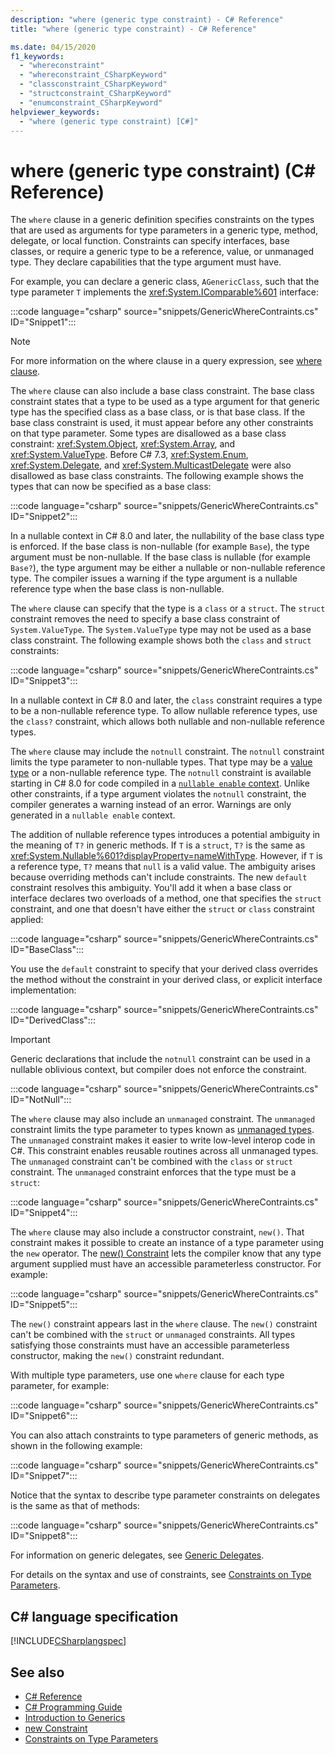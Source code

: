 ```yaml
---
description: "where (generic type constraint) - C# Reference"
title: "where (generic type constraint) - C# Reference"

ms.date: 04/15/2020
f1_keywords:
  - "whereconstraint"
  - "whereconstraint_CSharpKeyword"
  - "classconstraint_CSharpKeyword"
  - "structconstraint_CSharpKeyword"
  - "enumconstraint_CSharpKeyword"
helpviewer_keywords:
  - "where (generic type constraint) [C#]"
---
```

# where (generic type constraint) (C# Reference)

The `where` clause in a generic definition specifies constraints on the types that are used as arguments for type parameters in a generic type, method, delegate, or local function. Constraints can specify interfaces, base classes, or require a generic type to be a reference, value, or unmanaged type. They declare capabilities that the type argument must have.

For example, you can declare a generic class, `AGenericClass`, such that the type parameter `T` implements the <xref:System.IComparable%601> interface:

:::code language="csharp" source="snippets/GenericWhereContraints.cs" ID="Snippet1":::

> [!NOTE]
> For more information on the where clause in a query expression, see [where clause](where-clause.md).

The `where` clause can also include a base class constraint. The base class constraint states that a type to be used as a type argument for that generic type has the specified class as a base class, or is that base class. If the base class constraint is used, it must appear before any other constraints on that type parameter. Some types are disallowed as a base class constraint: <xref:System.Object>, <xref:System.Array>, and <xref:System.ValueType>. Before C# 7.3, <xref:System.Enum>, <xref:System.Delegate>, and <xref:System.MulticastDelegate> were also disallowed as base class constraints. The following example shows the types that can now be specified as a base class:

:::code language="csharp" source="snippets/GenericWhereContraints.cs" ID="Snippet2":::

In a nullable context in C# 8.0 and later, the nullability of the base class type is enforced. If the base class is non-nullable (for example `Base`), the type argument must be non-nullable. If the base class is nullable (for example `Base?`), the type argument may be either a nullable or non-nullable reference type. The compiler issues a warning if the type argument is a nullable reference type when the base class is non-nullable.

The `where` clause can specify that the type is a `class` or a `struct`. The `struct` constraint removes the need to specify a base class constraint of `System.ValueType`. The `System.ValueType` type may not be used as a base class constraint. The following example shows both the `class` and `struct` constraints:

:::code language="csharp" source="snippets/GenericWhereContraints.cs" ID="Snippet3":::

In a nullable context in C# 8.0 and later, the `class` constraint requires a type to be a non-nullable reference type. To allow nullable reference types, use the `class?` constraint, which allows both nullable and non-nullable reference types.

The `where` clause may include the `notnull` constraint. The `notnull` constraint limits the type parameter to non-nullable types. That type may be a [value type](../builtin-types/value-types.md) or a non-nullable reference type. The `notnull` constraint is available starting in C# 8.0 for code compiled in a [`nullable enable` context](../../nullable-references.md#nullable-contexts). Unlike other constraints, if a type argument violates the `notnull` constraint, the compiler generates a warning instead of an error. Warnings are only generated in a `nullable enable` context.

The addition of nullable reference types introduces a potential ambiguity in the meaning of `T?` in generic methods. If `T` is a `struct`, `T?` is the same as <xref:System.Nullable%601?displayProperty=nameWithType>. However, if `T` is a reference type, `T?` means that `null` is a valid value. The ambiguity arises because overriding methods can't include constraints.  The new `default` constraint resolves this ambiguity. You'll add it when a base class or interface declares two overloads of a method, one that specifies the `struct` constraint, and one that doesn't have either the `struct` or `class` constraint applied:

:::code language="csharp" source="snippets/GenericWhereContraints.cs" ID="BaseClass":::

You use the `default` constraint to specify that your derived class overrides the method without the constraint in your derived class, or explicit interface implementation:

:::code language="csharp" source="snippets/GenericWhereContraints.cs" ID="DerivedClass":::

> [!IMPORTANT]
> Generic declarations that include the `notnull` constraint can be used in a nullable oblivious context, but compiler does not enforce the constraint.

:::code language="csharp" source="snippets/GenericWhereContraints.cs" ID="NotNull":::

The `where` clause may also include an `unmanaged` constraint. The `unmanaged` constraint limits the type parameter to types known as [unmanaged types](../builtin-types/unmanaged-types.md). The `unmanaged` constraint makes it easier to write low-level interop code in C#. This constraint enables reusable routines across all unmanaged types. The `unmanaged` constraint can't be combined with the `class` or `struct` constraint. The `unmanaged` constraint enforces that the type must be a `struct`:

:::code language="csharp" source="snippets/GenericWhereContraints.cs" ID="Snippet4":::

The `where` clause may also include a constructor constraint, `new()`. That constraint makes it possible to create an instance of a type parameter using the `new` operator. The [new() Constraint](new-constraint.md) lets the compiler know that any type argument supplied must have an accessible parameterless constructor. For example:

:::code language="csharp" source="snippets/GenericWhereContraints.cs" ID="Snippet5":::

The `new()` constraint appears last in the `where` clause. The `new()` constraint can't be combined with the `struct` or `unmanaged` constraints. All types satisfying those constraints must have an accessible parameterless constructor, making the `new()` constraint redundant.

With multiple type parameters, use one `where` clause for each type parameter, for example:

:::code language="csharp" source="snippets/GenericWhereContraints.cs" ID="Snippet6":::

You can also attach constraints to type parameters of generic methods, as shown in the following example:

:::code language="csharp" source="snippets/GenericWhereContraints.cs" ID="Snippet7":::

Notice that the syntax to describe type parameter constraints on delegates is the same as that of methods:

:::code language="csharp" source="snippets/GenericWhereContraints.cs" ID="Snippet8":::

For information on generic delegates, see [Generic Delegates](../../programming-guide/generics/generic-delegates.md).

For details on the syntax and use of constraints, see [Constraints on Type Parameters](../../programming-guide/generics/constraints-on-type-parameters.md).

## C# language specification

 [!INCLUDE[CSharplangspec](~/includes/csharplangspec-md.md)]

## See also

- [C# Reference](../index.md)
- [C# Programming Guide](../../programming-guide/index.md)
- [Introduction to Generics](../../programming-guide/generics/index.md)
- [new Constraint](./new-constraint.md)
- [Constraints on Type Parameters](../../programming-guide/generics/constraints-on-type-parameters.md)
